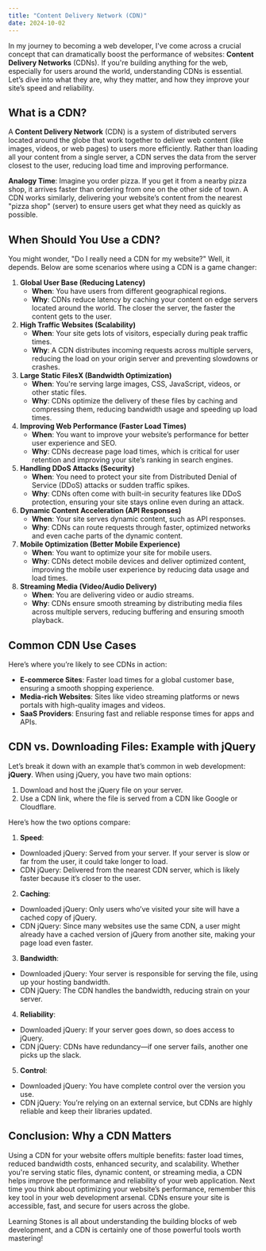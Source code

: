 ```yaml
---
title: "Content Delivery Network (CDN)"
date: 2024-10-02
---
```


In my journey to becoming a web developer, I've come across a crucial concept that can dramatically boost the performance of websites: **Content Delivery Networks** (CDNs). If you're building anything for the web, especially for users around the world, understanding CDNs is essential. Let’s dive into what they are, why they matter, and how they improve your site’s speed and reliability.
 
## What is a CDN?
A **Content Delivery Network** (CDN) is a system of distributed servers located around the globe that work together to deliver web content (like images, videos, or web pages) to users more efficiently. Rather than loading all your content from a single server, a CDN serves the data from the server closest to the user, reducing load time and improving performance.

**Analogy Time**: Imagine you order pizza. If you get it from a nearby pizza shop, it arrives faster than ordering from one on the other side of town. A CDN works similarly, delivering your website’s content from the nearest "pizza shop" (server) to ensure users get what they need as quickly as possible.
 
## When Should You Use a CDN?
You might wonder, "Do I really need a CDN for my website?" Well, it depends. Below are some scenarios where using a CDN is a game changer:
1. **Global User Base (Reducing Latency)**
    - **When**: You have users from different geographical regions.
    - **Why**: CDNs reduce latency by caching your content on edge servers located around the world. The closer the server, the faster the content gets to the user.
2.	**High Traffic Websites (Scalability)**
    - **When**: Your site gets lots of visitors, especially during peak traffic times.
    - **Why**: A CDN distributes incoming requests across multiple servers, reducing the load on your origin server and preventing slowdowns or crashes.
3.	**Large Static FilesX (Bandwidth Optimization)**
    - **When**: You're serving large images, CSS, JavaScript, videos, or other static files.
    - **Why**: CDNs optimize the delivery of these files by caching and compressing them, reducing bandwidth usage and speeding up load times.
4.	**Improving Web Performance (Faster Load Times)**
    - **When**: You want to improve your website’s performance for better user experience and SEO.
    - **Why**: CDNs decrease page load times, which is critical for user retention and improving your site’s ranking in search engines.
5.	**Handling DDoS Attacks (Security)**
    - **When**: You need to protect your site from Distributed Denial of Service (DDoS) attacks or sudden traffic spikes.
    - **Why**: CDNs often come with built-in security features like DDoS protection, ensuring your site stays online even during an attack.
6.	**Dynamic Content Acceleration (API Responses)**
    - **When**: Your site serves dynamic content, such as API responses.
    - **Why**: CDNs can route requests through faster, optimized networks and even cache parts of the dynamic content.
7.	**Mobile Optimization (Better Mobile Experience)**
    - **When**: You want to optimize your site for mobile users.
    - **Why**: CDNs detect mobile devices and deliver optimized content, improving the mobile user experience by reducing data usage and load times.
9.	**Streaming Media (Video/Audio Delivery)**
    - **When**: You are delivering video or audio streams.
    - **Why**: CDNs ensure smooth streaming by distributing media files across multiple servers, reducing buffering and ensuring smooth playback.
 
## Common CDN Use Cases
Here’s where you’re likely to see CDNs in action:
- **E-commerce Sites**: Faster load times for a global customer base, ensuring a smooth shopping experience.
- **Media-rich Websites**: Sites like video streaming platforms or news portals with high-quality images and videos.
- **SaaS Providers**: Ensuring fast and reliable response times for apps and APIs.
 
## CDN vs. Downloading Files: Example with jQuery
Let’s break it down with an example that’s common in web development: **jQuery**.
When using jQuery, you have two main options:
1.	Download and host the jQuery file on your server.
2.	Use a CDN link, where the file is served from a CDN like Google or Cloudflare.

Here’s how the two options compare:
1. **Speed**:
- Downloaded jQuery: Served from your server. If your server is slow or far from the user, it could take longer to load.
- CDN jQuery: Delivered from the nearest CDN server, which is likely faster because it’s closer to the user.
2. **Caching**:
- Downloaded jQuery: Only users who’ve visited your site will have a cached copy of jQuery.
- CDN jQuery: Since many websites use the same CDN, a user might already have a cached version of jQuery from another site, making your page load even faster.
3. **Bandwidth**:
- Downloaded jQuery: Your server is responsible for serving the file, using up your hosting bandwidth.
- CDN jQuery: The CDN handles the bandwidth, reducing strain on your server.
4. **Reliability**:
- Downloaded jQuery: If your server goes down, so does access to jQuery.
- CDN jQuery: CDNs have redundancy—if one server fails, another one picks up the slack.
5. **Control**:
- Downloaded jQuery: You have complete control over the version you use.
- CDN jQuery: You’re relying on an external service, but CDNs are highly reliable and keep their libraries updated.
 
## Conclusion: Why a CDN Matters
Using a CDN for your website offers multiple benefits: faster load times, reduced bandwidth costs, enhanced security, and scalability. Whether you're serving static files, dynamic content, or streaming media, a CDN helps improve the performance and reliability of your web application.
Next time you think about optimizing your website’s performance, remember this key tool in your web development arsenal. CDNs ensure your site is accessible, fast, and secure for users across the globe.

Learning Stones is all about understanding the building blocks of web development, and a CDN is certainly one of those powerful tools worth mastering!
